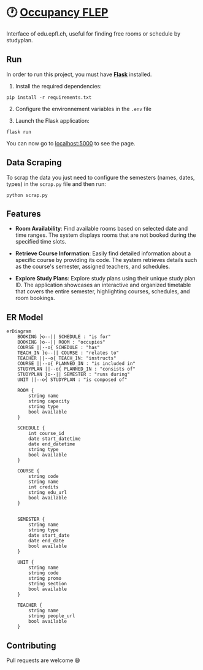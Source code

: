 # :clock1: [Occupancy FLEP](https://occupancy.flep.ch/)
Interface of edu.epfl.ch, useful for finding free rooms or schedule by studyplan.

## Run

In order to run this project, you must have **[Flask](https://flask.palletsprojects.com/en/2.3.x/)** installed.

1. Install the required dependencies:
```
pip install -r requirements.txt
```
2. Configure the environnement variables in the `.env` file

3. Launch the Flask application:
```
flask run
```

You can now go to [localhost:5000](http://localhost:5000) to see the page.

## Data Scraping

To scrap the data you just need to configure the semesters (names, dates, types) in the `scrap.py` file and then run:
```
python scrap.py
```

## Features

- **Room Availability**: Find available rooms based on selected date and time ranges. The system displays rooms that are not booked during the specified time slots.
  
- **Retrieve Course Information**: Easily find detailed information about a specific course by providing its code. The system retrieves details such as the course's semester, assigned teachers, and schedules.

- **Explore Study Plans**: Explore study plans using their unique study plan ID. The application showcases an interactive and organized timetable that covers the entire semester, highlighting courses, schedules, and room bookings.

## ER Model

```mermaid
erDiagram
    BOOKING }o--|| SCHEDULE : "is for"
    BOOKING }o--|| ROOM : "occupies"
    COURSE ||--o{ SCHEDULE : "has"
    TEACH_IN }o--|| COURSE : "relates to"
    TEACHER ||--o{ TEACH_IN: "instructs"
    COURSE ||--o{ PLANNED_IN : "is included in"
    STUDYPLAN ||--o{ PLANNED_IN : "consists of"
    STUDYPLAN }o--|| SEMESTER : "runs during"
    UNIT ||--o{ STUDYPLAN : "is composed of"
    
    ROOM {
        string name
        string capacity
        string type
        bool available
    }
    
    SCHEDULE {
        int course_id
        date start_datetime
        date end_datetime
        string type
        bool available
    }
    
    COURSE {
        string code
        string name
        int credits
        string edu_url
        bool available
    }


    SEMESTER {
        string name
        string type
        date start_date
        date end_date
        bool available
    }

    UNIT {
        string name
        string code
        string promo
        string section
        bool available
    }

    TEACHER {
        string name
        string people_url
        bool available
    }

```

## Contributing

Pull requests are welcome :smile:
